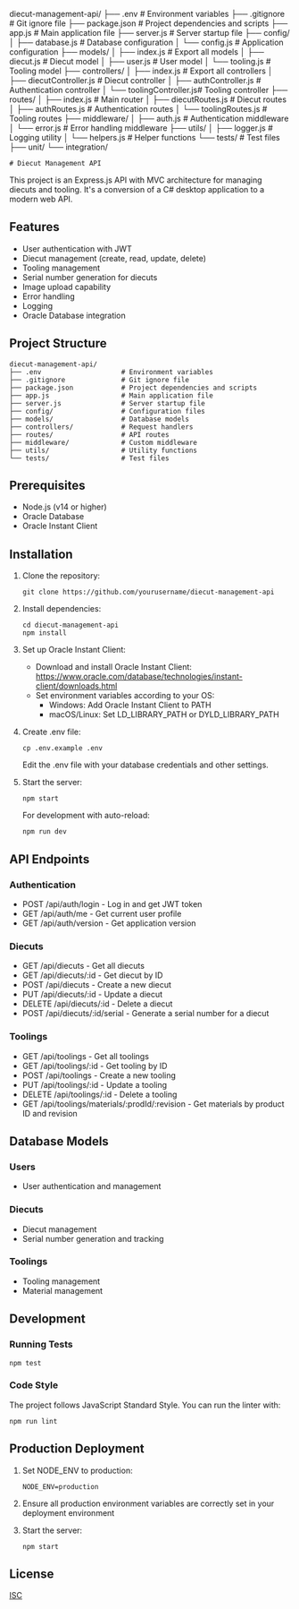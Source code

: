 diecut-management-api/
├── .env                    # Environment variables
├── .gitignore              # Git ignore file
├── package.json            # Project dependencies and scripts
├── app.js                  # Main application file
├── server.js               # Server startup file
├── config/
│   ├── database.js         # Database configuration
│   └── config.js           # Application configuration
├── models/
│   ├── index.js            # Export all models
│   ├── diecut.js           # Diecut model
│   ├── user.js             # User model
│   └── tooling.js          # Tooling model
├── controllers/
│   ├── index.js            # Export all controllers
│   ├── diecutController.js # Diecut controller
│   ├── authController.js   # Authentication controller
│   └── toolingController.js# Tooling controller
├── routes/
│   ├── index.js            # Main router
│   ├── diecutRoutes.js     # Diecut routes
│   ├── authRoutes.js       # Authentication routes
│   └── toolingRoutes.js    # Tooling routes
├── middleware/
│   ├── auth.js             # Authentication middleware
│   └── error.js            # Error handling middleware
├── utils/
│   ├── logger.js           # Logging utility
│   └── helpers.js          # Helper functions
└── tests/                  # Test files
    ├── unit/
    └── integration/


    # Diecut Management API

This project is an Express.js API with MVC architecture for managing diecuts and tooling. It's a conversion of a C# desktop application to a modern web API.

## Features

- User authentication with JWT
- Diecut management (create, read, update, delete)
- Tooling management
- Serial number generation for diecuts
- Image upload capability
- Error handling
- Logging
- Oracle Database integration

## Project Structure

```
diecut-management-api/
├── .env                    # Environment variables
├── .gitignore              # Git ignore file
├── package.json            # Project dependencies and scripts
├── app.js                  # Main application file
├── server.js               # Server startup file
├── config/                 # Configuration files
├── models/                 # Database models
├── controllers/            # Request handlers
├── routes/                 # API routes
├── middleware/             # Custom middleware
├── utils/                  # Utility functions
└── tests/                  # Test files
```

## Prerequisites

- Node.js (v14 or higher)
- Oracle Database
- Oracle Instant Client

## Installation

1. Clone the repository:
   ```
   git clone https://github.com/yourusername/diecut-management-api
   ```

2. Install dependencies:
   ```
   cd diecut-management-api
   npm install
   ```

3. Set up Oracle Instant Client:
   - Download and install Oracle Instant Client: https://www.oracle.com/database/technologies/instant-client/downloads.html
   - Set environment variables according to your OS:
     - Windows: Add Oracle Instant Client to PATH
     - macOS/Linux: Set LD_LIBRARY_PATH or DYLD_LIBRARY_PATH

4. Create .env file:
   ```
   cp .env.example .env
   ```
   Edit the .env file with your database credentials and other settings.

5. Start the server:
   ```
   npm start
   ```
   
   For development with auto-reload:
   ```
   npm run dev
   ```

## API Endpoints

### Authentication
- POST /api/auth/login - Log in and get JWT token
- GET /api/auth/me - Get current user profile
- GET /api/auth/version - Get application version

### Diecuts
- GET /api/diecuts - Get all diecuts
- GET /api/diecuts/:id - Get diecut by ID
- POST /api/diecuts - Create a new diecut
- PUT /api/diecuts/:id - Update a diecut
- DELETE /api/diecuts/:id - Delete a diecut
- POST /api/diecuts/:id/serial - Generate a serial number for a diecut

### Toolings
- GET /api/toolings - Get all toolings
- GET /api/toolings/:id - Get tooling by ID
- POST /api/toolings - Create a new tooling
- PUT /api/toolings/:id - Update a tooling
- DELETE /api/toolings/:id - Delete a tooling
- GET /api/toolings/materials/:prodId/:revision - Get materials by product ID and revision

## Database Models

### Users
- User authentication and management

### Diecuts
- Diecut management
- Serial number generation and tracking

### Toolings
- Tooling management
- Material management

## Development

### Running Tests
```
npm test
```

### Code Style
The project follows JavaScript Standard Style. You can run the linter with:
```
npm run lint
```

## Production Deployment

1. Set NODE_ENV to production:
   ```
   NODE_ENV=production
   ```

2. Ensure all production environment variables are correctly set in your deployment environment

3. Start the server:
   ```
   npm start
   ```

## License

[ISC](https://opensource.org/licenses/ISC)